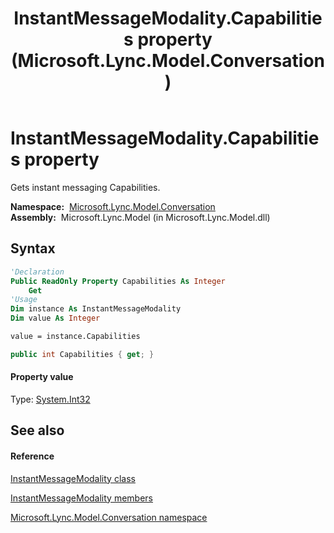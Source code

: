 ﻿---
title: InstantMessageModality.Capabilities property  (Microsoft.Lync.Model.Conversation)
TOCTitle: 'Capabilities property '
ms:assetid: P:Microsoft.Lync.Model.Conversation.InstantMessageModality.Capabilities_DI_3_UC_OCS14MrefLyncWPF
ms:mtpsurl: https://msdn.microsoft.com/en-us/library/microsoft.lync.model.conversation.instantmessagemodality.capabilities_di_3_uc_ocs14mreflyncwpf(v=office.15)
ms:contentKeyID: 48599919
ms.date: 07/28/2014
mtps_version: v=office.15
f1_keywords:
- Microsoft.Lync.Model.Conversation.InstantMessageModality.Capabilities
dev_langs:
- CSharp
- JScript
- VB
- other
---

# InstantMessageModality.Capabilities property

Gets instant messaging Capabilities.

**Namespace:**  [Microsoft.Lync.Model.Conversation](microsoft-lync-model-conversation-namespace_2.md)  
**Assembly:**  Microsoft.Lync.Model (in Microsoft.Lync.Model.dll)

## Syntax

``` vb
'Declaration
Public ReadOnly Property Capabilities As Integer
    Get
'Usage
Dim instance As InstantMessageModality
Dim value As Integer

value = instance.Capabilities
```

``` csharp
public int Capabilities { get; }
```

#### Property value

Type: [System.Int32](http://msdn2.microsoft.com/en-us/library/td2s409d)  

## See also

#### Reference

[InstantMessageModality class](instantmessagemodality-class-microsoft-lync-model-conversation_2.md)

[InstantMessageModality members](instantmessagemodality-members-microsoft-lync-model-conversation_2.md)

[Microsoft.Lync.Model.Conversation namespace](microsoft-lync-model-conversation-namespace_2.md)


